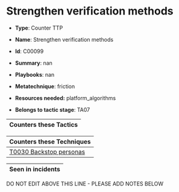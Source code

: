# Strengthen verification methods

* **Type**: Counter TTP

* **Name**: Strengthen verification methods

* **Id**: C00099

* **Summary**: nan

* **Playbooks**: nan

* **Metatechnique**: friction

* **Resources needed:** platform_algorithms

* **Belongs to tactic stage**: TA07


| Counters these Tactics |
| ---------------------- |



| Counters these Techniques |
| ------------------------- |
| [T0030 Backstop personas](../techniques/T0030.md) |



| Seen in incidents |
| ----------------- |


DO NOT EDIT ABOVE THIS LINE - PLEASE ADD NOTES BELOW